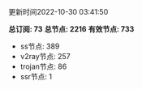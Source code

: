 更新时间2022-10-30 03:41:50

**总订阅: 73**
**总节点: 2216**
**有效节点: 733**
- ss节点: 389
- v2ray节点: 257
- trojan节点: 86
- ssr节点: 1
